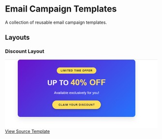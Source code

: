 # Email Campaign Templates

A collection of reusable email campaign templates.  

## Layouts

### Discount Layout
![Discount Layout Preview](https://raw.githubusercontent.com/sakibstime/mail-campaign-template/main/preview/discount-layout-preview.png)  
[View Source Template](https://github.com/sakibstime/mail-campaign-template/blob/main/discount-layout.html)
